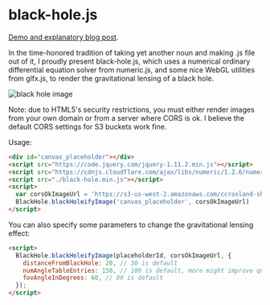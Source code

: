 # black-hole.js #

[Demo and explanatory blog post](http://cliffcrosland.tumblr.com/post/115981256393/black-hole-js).

In the time-honored tradition of taking yet another noun and making .js file out of it, I proudly present black-hole.js, which uses a numerical ordinary differential equation solver from numeric.js, and some nice WebGL utilities from glfx.js, to render the gravitational lensing of a black hole.

![black hole image](https://s3-us-west-2.amazonaws.com/ccrosland-share-bucket/black-hole/blackhole.PNG)



Note: due to HTML5's security restrictions, you must either render images from your own domain or from a server where CORS is ok. I believe the default CORS settings for S3 buckets work fine.

Usage:
```html
<div id="canvas_placeholder"></div>
<script src="https://code.jquery.com/jquery-1.11.2.min.js"></script>
<script src="https://cdnjs.cloudflare.com/ajax/libs/numeric/1.2.6/numeric.js"></script>
<script src="./black-hole.min.js"></script>
<script>
  var corsOkImageUrl = 'https://s3-us-west-2.amazonaws.com/ccrosland-share-bucket/black-hole/milkyway.jpg';
  BlackHole.blackHoleifyImage('canvas_placeholder', corsOkImageUrl)
</script>
```

You can also specify some parameters to change the gravitational lensing effect:
```html
<script>
  BlackHole.blackHoleifyImage(placeholderId, corsOkImageUrl, {
    distanceFromBlackHole: 20, // 30 is default
    numAngleTableEntries: 150, // 100 is default, more might improve quality but impact performance
    fovAngleInDegrees: 60, // 80 is default
  });
</script>
```
